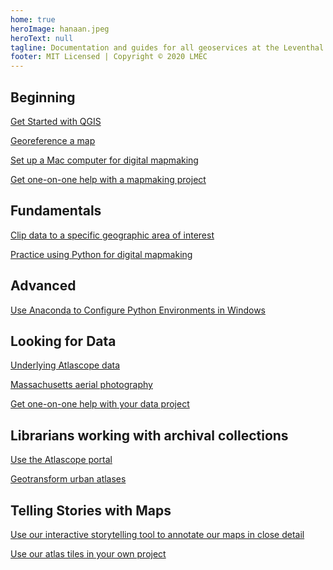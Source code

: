 ```yaml
---
home: true
heroImage: hanaan.jpeg
heroText: null
tagline: Documentation and guides for all geoservices at the Leventhal Map & Education Center at the Boston Public Library
footer: MIT Licensed | Copyright © 2020 LMEC
---
```


<div style="text-align: center">
  <Bit/>
</div>

<div class="features">
  <div class="feature">
    <h2>Beginning</h2>
      <p><a target = "_blank" href ='./resources/guides/download-qgis.html'>Get Started with QGIS</a></p>  
      <p><a target = "_blank" href ='./resources/guides/georeference.html'>Georeference a map</a></p>    
      <p><a target = "_blank" href ='./resources/guides/mac-setup.html'>Set up a Mac computer for digital mapmaking</a></p>      
    <p><a target = "_blank" href ='./resources/request.html'>Get one-on-one help with a mapmaking project</a></p>
  </div>
  <div class="feature">
    <h2>Fundamentals</h2> 
      <p><a target = "_blank" href ='./resources/tutorials/clip-by-extent.html'>Clip data to a specific geographic area of interest</a></p>
       <p><a target = "_blank" href ='./resources/guides/python.html'>Practice using Python for digital mapmaking</a></p>     
  </div>
      <div class="feature">
    <h2>Advanced</h2>   
      <p><a target = "_blank" href ='./resources/tutorials/windows-anaconda.html'>Use Anaconda to Configure Python Environments in Windows</a></p>  
  </div>
  <div class="feature">
    <h2>Looking for Data</h2>
    <p><a target = "_blank" href ='./resources/documentation/access-urban-atlas-data.html'>Underlying Atlascope data</a></p>
    <p><a target = "_blank" href ='./resources/tutorials/aerial.html'>Massachusetts aerial photography</a></p>
    <p><a target = "_blank" href ='./resources/request.html'>Get one-on-one help with your data project</a></p>
  </div>
  <div class="feature">
    <h2>Librarians working with archival collections</h2>
    <p><a target = "_blank" href ='./resources/guides/atlascope-tool-guide.html'>Use the Atlascope portal</a></p>
    <p><a target = "_blank" href ='./resources/documentation/create-urban-atlas-data.html'>Geotransform urban atlases</a></p>
  </div>
  <div class="feature">
    <h2>Telling Stories with Maps</h2>
      <p><a target = "_blank" href ='./resources/tutorials/create-stories.html'>Use our interactive storytelling tool to annotate our maps in close detail</a></p>
      <p><a target = "_blank" href ='./resources/guides/atlascope-tiles.html'>Use our atlas tiles in your own project</a></p>
  </div>
</div>
